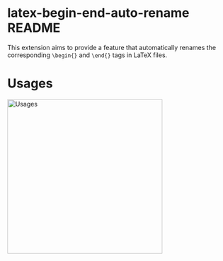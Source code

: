 # latex-begin-end-auto-rename README

This extension aims to provide a feature that automatically renames the corresponding `\begin{}` and `\end{}` tags in LaTeX files.

# Usages
<!-- ![Usages](images\display.gif) -->
<img src="images\display.gif" alt="Usages" width="350" />

